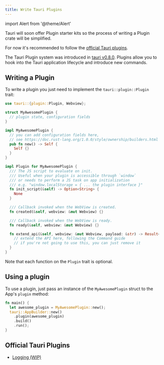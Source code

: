 ```yaml
---
title: Write Tauri Plugins
---
```


import Alert from '@theme/Alert'

<Alert title="Note" icon="info-alt">
Tauri will soon offer Plugin starter kits so the process of writing a Plugin crate will be simplified.

For now it's recommended to follow the [official Tauri plugins](#official-tauri-plugins).
</Alert>

The Tauri Plugin system was introduced in [tauri v0.8.0](https://docs.rs/tauri/0.8.0/tauri/).
Plugins allow you to hook into the Tauri application lifecycle and introduce new commands.

## Writing a Plugin

To write a plugin you just need to implement the `tauri::plugin::Plugin` trait:

```rust
use tauri::{plugin::Plugin, Webview};

struct MyAwesomePlugin {
  // plugin state, configuration fields
}

impl MyAwesomePlugin {
  // you can add configuration fields here,
  // see https://doc.rust-lang.org/1.0.0/style/ownership/builders.html
  pub fn new() -> Self {
    Self {}
  }
}

impl Plugin for MyAwesomePlugin {
  /// The JS script to evaluate on init.
  /// Useful when your plugin is accessible through `window`
  /// or needs to perform a JS task on app initialization
  /// e.g. "window.localStorage = { ... the plugin interface }"
  fn init_script(&self) -> Option<String> {
    None
  }

  /// Callback invoked when the WebView is created.
  fn created(&self, webview: &mut Webview) {}

  /// Callback invoked when the WebView is ready.
  fn ready(&self, webview: &mut Webview) {}

  fn extend_api(&self, webview: &mut Webview, payload: &str) -> Result<bool, String> {
    // extend the API here, following the Command guide
    // if you're not going to use this, you can just remove it
  }
}
```

Note that each function on the `Plugin` trait is optional.

## Using a plugin

To use a plugin, just pass an instance of the `MyAwesomePlugin` struct to the App's `plugin` method:

```rust
fn main() {
  let awesome_plugin = MyAwesomePlugin::new();
  tauri::AppBuilder::new()
    .plugin(awesome_plugin)
    .build()
    .run();
}
```

## Official Tauri Plugins

- [Logging (WIP)](https://github.com/tauri-apps/tauri-log-plugin-rs)
